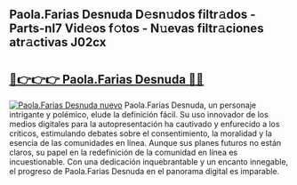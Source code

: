 ## Paola.Farias Desnuda D𝚎sn𝚞dos filtr𝚊dos - Parts-nI7 Vid𝚎os f𝚘tos - N𝚞evas filtr𝚊ciones atr𝚊ctivas J02cx

# <h2><a href="http://mbcyti.tromn.icu/?c=Paola.Farias+Desnuda">🔗👉👉👉 Paola.Farias Desnuda 🔗🔗</a></h2>

[![Paola.Farias Desnuda nuevo](https://i.imgur.com/pEAQMta.gif)](http://mbcyti.tromn.icu/?c=Paola.Farias+Desnuda)
Paola.Farias Desnuda, un personaje intrigante y polémico, elude la definición fácil. Su uso innovador de los medios digitales para la autopresentación ha cautivado y enfurecido a los críticos, estimulando debates sobre el consentimiento, la moralidad y la esencia de las comunidades en línea. Aunque sus planes futuros no están claros, su papel en la redefinición de la comunidad en línea es incuestionable. Con una dedicación inquebrantable y un encanto innegable, el progreso de Paola.Farias Desnuda en el panorama digital es imparable.
